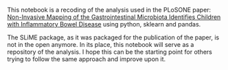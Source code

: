 This notebook is a recoding of the analysis used in the PLoSONE paper: [Non-Invasive Mapping of the Gastrointestinal Microbiota Identifies Children with Inflammatory Bowel Disease](http://www.plosone.org/article/info%3Adoi%2F10.1371%2Fjournal.pone.0039242) using python, sklearn and pandas.
      
The SLiME package, as it was packaged for the publication of the paper, is not in the open anymore. In its place, this notebook will serve as a repository of the analysis. I hope this can be the starting point for others trying to follow the same approach and improve upon it.